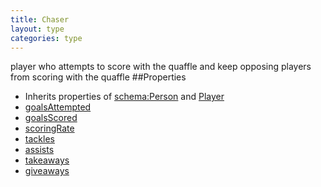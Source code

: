 ```yaml
---
title: Chaser
layout: type
categories: type
---
```

player who attempts to score with the quaffle and keep opposing players from scoring with the quaffle
##Properties
* Inherits properties of [schema:Person](http://schema.org/Person) and [Player](Player)
* [goalsAttempted](goalsAttempted)
* [goalsScored](goalsScored)
* [scoringRate](scoringRate)
* [tackles](tackles)
* [assists](assists)
* [takeaways](takeaways)
* [giveaways](giveaways)
